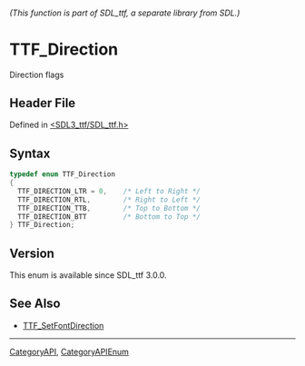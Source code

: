 ###### (This function is part of SDL_ttf, a separate library from SDL.)
# TTF_Direction

Direction flags

## Header File

Defined in [<SDL3_ttf/SDL_ttf.h>](https://github.com/libsdl-org/SDL_ttf/blob/main/include/SDL3_ttf/SDL_ttf.h)

## Syntax

```c
typedef enum TTF_Direction
{
  TTF_DIRECTION_LTR = 0,    /* Left to Right */
  TTF_DIRECTION_RTL,        /* Right to Left */
  TTF_DIRECTION_TTB,        /* Top to Bottom */
  TTF_DIRECTION_BTT         /* Bottom to Top */
} TTF_Direction;
```

## Version

This enum is available since SDL_ttf 3.0.0.

## See Also

- [TTF_SetFontDirection](TTF_SetFontDirection)

----
[CategoryAPI](CategoryAPI), [CategoryAPIEnum](CategoryAPIEnum)

